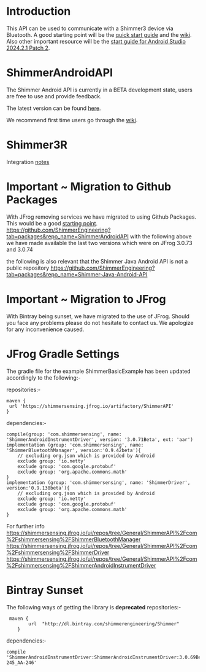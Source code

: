 # Introduction

This API can be used to communicate with a Shimmer3 device via Bluetooth. A good starting point will be
the [quick start guide](https://github.com/ShimmerEngineering/ShimmerAndroidAPI/wiki/Quick-Start-Guide) and
the [wiki](https://github.com/ShimmerEngineering/ShimmerAndroidAPI/wiki). Also other important resource will be
the [start guide for Android Studio 2024.2.1 Patch 2](https://github.com/ShimmerEngineering/ShimmerAndroidAPI/wiki/Guide-for-Android-Studio-2024.2.1-Patch-2).

# ShimmerAndroidAPI

The Shimmer Android API is currently in a BETA development state, users are free to use and provide feedback.

The latest version can be found [here](https://github.com/ShimmerEngineering/ShimmerAndroidAPI/releases).

We recommend first time users go through the [wiki](https://github.com/ShimmerEngineering/ShimmerAndroidAPI/wiki).

# Shimmer3R

Integration [notes](https://github.com/ShimmerEngineering/ShimmerAndroidAPI/wiki/Shimmer3R-Integration-Notes)

# Important ~ Migration to Github Packages

With JFrog removing services we have migrated to using Github Packages. This would be a
good [starting point](https://docs.github.com/en/packages/learn-github-packages/installing-a-package).
https://github.com/ShimmerEngineering?tab=packages&repo_name=ShimmerAndroidAPI
with the following above we have made available the last two versions which were on JFrog 3.0.73 and 3.0.74

the following is also relevant that the Shimmer Java Android API is not a public repository
https://github.com/ShimmerEngineering?tab=packages&repo_name=Shimmer-Java-Android-API

# Important ~ Migration to JFrog

With Bintray being sunset, we have migrated to the use of JFrog. Should you face any problems please do not hesitate to
contact us. We apologize for any inconvenience caused.

# JFrog Gradle Settings

The gradle file for the example ShimmerBasicExample has been updated accordingly to the following:-

repositories:-

```
maven {
 url 'https://shimmersensing.jfrog.io/artifactory/ShimmerAPI'
}
```

dependencies:-

```
compile(group: 'com.shimmersensing', name: 'ShimmerAndroidInstrumentDriver', version: '3.0.71Beta', ext: 'aar')
implementation (group: 'com.shimmersensing', name: 'ShimmerBluetoothManager', version:'0.9.42beta'){
    // excluding org.json which is provided by Android
    exclude group: 'io.netty'
    exclude group: 'com.google.protobuf'
    exclude group: 'org.apache.commons.math'
}
implementation (group: 'com.shimmersensing', name: 'ShimmerDriver', version:'0.9.138beta'){
    // excluding org.json which is provided by Android
    exclude group: 'io.netty'
    exclude group: 'com.google.protobuf'
    exclude group: 'org.apache.commons.math'
}
```

For further info
https://shimmersensing.jfrog.io/ui/repos/tree/General/ShimmerAPI%2Fcom%2Fshimmersensing%2FShimmerBluetoothManager
https://shimmersensing.jfrog.io/ui/repos/tree/General/ShimmerAPI%2Fcom%2Fshimmersensing%2FShimmerDriver
https://shimmersensing.jfrog.io/ui/repos/tree/General/ShimmerAPI%2Fcom%2Fshimmersensing%2FShimmerAndroidInstrumentDriver

# Bintray Sunset

The following ways of getting the library is **deprecated**
repositories:-

```
 maven {
        url  "http://dl.bintray.com/shimmerengineering/Shimmer"
    }
```

dependencies:-

```
compile 'ShimmerAndroidInstrumentDriver:ShimmerAndroidInstrumentDriver:3.0.69Beta_AA-245_AA-246'
```






